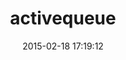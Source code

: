 ---
layout: post
title:  "activequeue"
repo:   "mjording/activequeue"
date:   2015-02-18 17:19:12
gemurl: http://github.com/mjording/activequeue
---